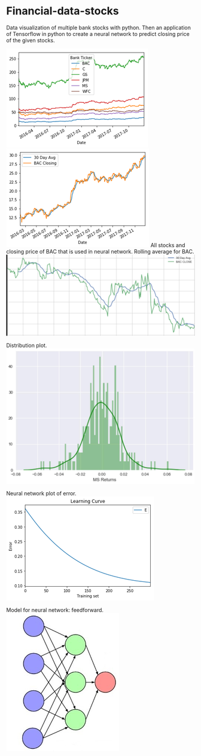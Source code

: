 # Financial-data-stocks
Data visualization of multiple bank stocks with python. Then an application of Tensorflow in python to create a neural network to predict closing price of the given stocks.

![alt text](https://github.com/popCoffee/Financial-data-stocks/blob/master/pics/price_day.png)
![alt text](https://github.com/popCoffee/Financial-data-stocks/blob/master/pics/BAC.png)
All stocks and closing price of BAC that is used in neural network.
Rolling average for BAC.
![alt text](https://github.com/popCoffee/Financial-data-stocks/blob/master/pics/rollingAvg_BAC_30days_.jpg)

Distribution plot.
![alt text](https://github.com/popCoffee/Financial-data-stocks/blob/master/pics/distPlot_MS_.jpg)

Neural network plot of error.
![alt text](https://github.com/popCoffee/Financial-data-stocks/blob/master/pics/LearnCurve.png)

Model for neural network: feedforward.
![alt text](https://github.com/popCoffee/Financial-data-stocks/blob/master/pics/feedforward1.jpg)
